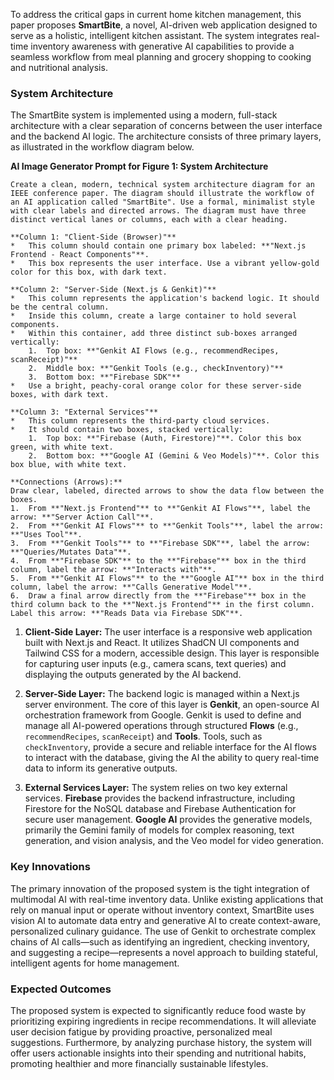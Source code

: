 
To address the critical gaps in current home kitchen management, this paper proposes **SmartBite**, a novel, AI-driven web application designed to serve as a holistic, intelligent kitchen assistant. The system integrates real-time inventory awareness with generative AI capabilities to provide a seamless workflow from meal planning and grocery shopping to cooking and nutritional analysis.

### System Architecture

The SmartBite system is implemented using a modern, full-stack architecture with a clear separation of concerns between the user interface and the backend AI logic. The architecture consists of three primary layers, as illustrated in the workflow diagram below.

**AI Image Generator Prompt for Figure 1: System Architecture**

```text
Create a clean, modern, technical system architecture diagram for an IEEE conference paper. The diagram should illustrate the workflow of an AI application called "SmartBite". Use a formal, minimalist style with clear labels and directed arrows. The diagram must have three distinct vertical lanes or columns, each with a clear heading.

**Column 1: "Client-Side (Browser)"**
*   This column should contain one primary box labeled: **"Next.js Frontend - React Components"**.
*   This box represents the user interface. Use a vibrant yellow-gold color for this box, with dark text.

**Column 2: "Server-Side (Next.js & Genkit)"**
*   This column represents the application's backend logic. It should be the central column.
*   Inside this column, create a large container to hold several components.
*   Within this container, add three distinct sub-boxes arranged vertically:
    1.  Top box: **"Genkit AI Flows (e.g., recommendRecipes, scanReceipt)"**
    2.  Middle box: **"Genkit Tools (e.g., checkInventory)"**
    3.  Bottom box: **"Firebase SDK"**
*   Use a bright, peachy-coral orange color for these server-side boxes, with dark text.

**Column 3: "External Services"**
*   This column represents the third-party cloud services.
*   It should contain two boxes, stacked vertically:
    1.  Top box: **"Firebase (Auth, Firestore)"**. Color this box green, with white text.
    2.  Bottom box: **"Google AI (Gemini & Veo Models)"**. Color this box blue, with white text.

**Connections (Arrows):**
Draw clear, labeled, directed arrows to show the data flow between the boxes.
1.  From **"Next.js Frontend"** to **"Genkit AI Flows"**, label the arrow: **"Server Action Call"**.
2.  From **"Genkit AI Flows"** to **"Genkit Tools"**, label the arrow: **"Uses Tool"**.
3.  From **"Genkit Tools"** to **"Firebase SDK"**, label the arrow: **"Queries/Mutates Data"**.
4.  From **"Firebase SDK"** to the **"Firebase"** box in the third column, label the arrow: **"Interacts with"**.
5.  From **"Genkit AI Flows"** to the **"Google AI"** box in the third column, label the arrow: **"Calls Generative Model"**.
6.  Draw a final arrow directly from the **"Firebase"** box in the third column back to the **"Next.js Frontend"** in the first column. Label this arrow: **"Reads Data via Firebase SDK"**.
```

1.  **Client-Side Layer:** The user interface is a responsive web application built with Next.js and React. It utilizes ShadCN UI components and Tailwind CSS for a modern, accessible design. This layer is responsible for capturing user inputs (e.g., camera scans, text queries) and displaying the outputs generated by the AI backend.

2.  **Server-Side Layer:** The backend logic is managed within a Next.js server environment. The core of this layer is **Genkit**, an open-source AI orchestration framework from Google. Genkit is used to define and manage all AI-powered operations through structured **Flows** (e.g., `recommendRecipes`, `scanReceipt`) and **Tools**. Tools, such as `checkInventory`, provide a secure and reliable interface for the AI flows to interact with the database, giving the AI the ability to query real-time data to inform its generative outputs.

3.  **External Services Layer:** The system relies on two key external services. **Firebase** provides the backend infrastructure, including Firestore for the NoSQL database and Firebase Authentication for secure user management. **Google AI** provides the generative models, primarily the Gemini family of models for complex reasoning, text generation, and vision analysis, and the Veo model for video generation.

### Key Innovations

The primary innovation of the proposed system is the tight integration of multimodal AI with real-time inventory data. Unlike existing applications that rely on manual input or operate without inventory context, SmartBite uses vision AI to automate data entry and generative AI to create context-aware, personalized culinary guidance. The use of Genkit to orchestrate complex chains of AI calls—such as identifying an ingredient, checking inventory, and suggesting a recipe—represents a novel approach to building stateful, intelligent agents for home management.

### Expected Outcomes

The proposed system is expected to significantly reduce food waste by prioritizing expiring ingredients in recipe recommendations. It will alleviate user decision fatigue by providing proactive, personalized meal suggestions. Furthermore, by analyzing purchase history, the system will offer users actionable insights into their spending and nutritional habits, promoting healthier and more financially sustainable lifestyles.
